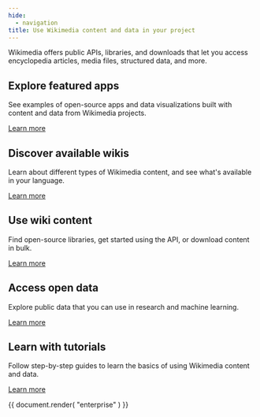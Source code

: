 ```yaml
---
hide:
  - navigation
title: Use Wikimedia content and data in your project
---
```


Wikimedia offers public APIs, libraries, and downloads that let you access encyclopedia articles, media files, structured data, and more.

## Explore featured apps

See examples of open-source apps and data visualizations built with content and data from Wikimedia projects.

[Learn more](featured-apps.md)

## Discover available wikis

Learn about different types of Wikimedia content, and see what's available in your language.

[Learn more](overview.md)

## Use wiki content

Find open-source libraries, get started using the API, or download content in bulk.

[Learn more](content.md)

## Access open data

Explore public data that you can use in research and machine learning.

[Learn more](data.md)

## Learn with tutorials

Follow step-by-step guides to learn the basics of using Wikimedia content and data.

[Learn more](tutorials.md)

{{ document.render( "enterprise" ) }}
